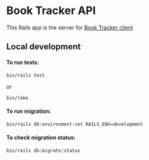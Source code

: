 # Book Tracker API
This Rails app is the server for [Book Tracker client](https://github.com/fpezcara/book-tracker)


## Local development

#### To run tests:
```
bin/rails test
```

or
```
bin/rake
```

#### To run migration:
```
bin/rails db:environment:set RAILS_ENV=development
```

#### To check migration status:
```
bin/rails db:migrate:status
```
